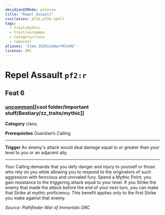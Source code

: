 ```yaml
---
obsidianUIMode: preview
title: "Repel Assault"
cssclasses: pf2e,pf2e-spell
tags:
  - trait/mythic
  - trait/uncommon
  - category/class
  - remaster
aliases: "Item.JUZ9ivkAwrYKCeVQ"
license: ORC
---
```

# Repel Assault `pf2:r`
## Feat 6
### [uncommon](cool%20folder/Important%20stuff/Bestiary/zz_traits/uncommon.md "Uncommon Rarity Trait")[[cool folder/Important stuff/Bestiary/zz_traits/mythic]]

**Category** class; 



**Prerequisites** Guardian’s Calling
* * *
**Trigger** An enemy's attack would deal damage equal to or greater than your level to you or an adjacent ally.

* * *

Your Calling demands that you defy danger and injury to yourself or those who rely on you while allowing you to respond to the originators of such aggression with ferocious and unrivaled fury. Spend a Mythic Point; you gain resistance to the triggering attack equal to your level. If you Strike the enemy that made the attack before the end of your next turn, you can make that Strike at mythic proficiency. This benefit applies only to the first Strike you make against that enemy.

*Source: Pathfinder War of Immortals*
*ORC*